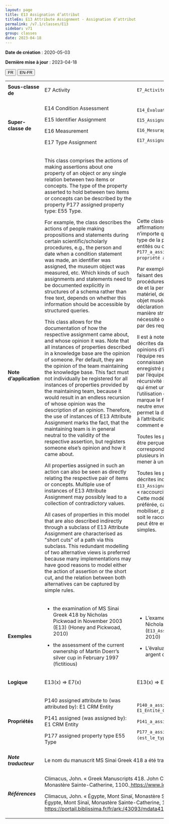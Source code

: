 ```yaml
---
layout: page
title: E13 Assignation d’attribut
titleEn: E13 Attribute Assignment - Assignation d’attribut
permalink: /v7.1/classes/E13
sidebar: v71
group: classes
date: 2023-04-18
---
```


**Date de création** : 2020-05-03

**Dernière mise à jour** : 2023-04-18

<div class="lang-buttons">
  <button id="fr" class="activate">FR</button>
  <button id="en-fr">EN-FR</button>
</div>

<table>
<tbody>
<tr>
<td><strong>Sous-classe de</strong></td>
<td class="en">
<p>E7 Activity</p>
</td>
<td>
<p><code class="language-plaintext highlighter-rouge">E7_Activité</code> </p>
</td>
</tr>
<tr>
<td><strong>Super-classe de</strong></td>
<td class="en">
<p>E14 Condition Assessment</p>
<p>E15 Identifier Assignment</p>
<p>E16 Measurement</p>
<p>E17 Type Assignment</p>
</td>
<td>
<p><code class="language-plaintext highlighter-rouge">E14_Évaluation_d'état_matériel</code> </p>
<p><code class="language-plaintext highlighter-rouge">E15_Assignation_d'identifiant</code> </p>
<p><code class="language-plaintext highlighter-rouge">E16_Mesurage</code> </p>
<p><code class="language-plaintext highlighter-rouge">E17_Assignation_de_type</code> </p>
</td>
</tr>
<tr>
<td><strong>Note d’application</strong></td>
<td class="en">
<p>This class comprises the actions of making assertions about one property of an object or any single relation between two items or concepts. The type of the property asserted to hold between two items or concepts can be described by the property P177 assigned property type: E55 Type.</p>
<p>For example, the class describes the actions of people making propositions and statements during certain scientific/scholarly procedures, e.g., the person and date when a condition statement was made, an identifier was assigned, the museum object was measured, etc. Which kinds of such assignments and statements need to be documented explicitly in structures of a schema rather than free text, depends on whether this information should be accessible by structured queries.</p>
<p>This class allows for the documentation of how the respective assignment came about, and whose opinion it was. Note that all instances of properties described in a knowledge base are the opinion of someone. Per default, they are the opinion of the team maintaining the knowledge base. This fact must not individually be registered for all instances of properties provided by the maintaining team, because it would result in an endless recursion of whose opinion was the description of an opinion. Therefore, the use of instances of E13 Attribute Assignment marks the fact, that the maintaining team is in general neutral to the validity of the respective assertion, but registers someone else’s opinion and how it came about.</p>
<p>All properties assigned in such an action can also be seen as directly relating the respective pair of items or concepts. Multiple use of instances of E13 Attribute Assignment may possibly lead to a collection of contradictory values.</p>
<p>All cases of properties in this model that are also described indirectly through a subclass of E13 Attribute Assignment are characterised as "short cuts" of a path via this subclass. This redundant modelling of two alternative views is preferred because many implementations may have good reasons to model either the action of assertion or the short cut, and the relation between both alternatives can be captured by simple rules.</p>
</td>
<td>
<p>Cette classe comprend les actions d’effectuer des affirmations à propos d’un attribut d’un objet ou de n’importe quelle relation entre deux entités ou concepts. Le type de la propriété dont on déclare l’existence entre deux entités ou concepts peut être décrit avec la propriété <code class="language-plaintext highlighter-rouge">P177_a_assigné_le_type_de_propriété (est le type de la propriété assigné)</code> : <code class="language-plaintext highlighter-rouge">E55_Type</code>.</p>
<p>Par exemple, la classe décrit les actions de personnes faisant des propositions ou déclarations lors de certaines procédures scientifiques ou universitaires, comme la date de et la personne impliquée lors d’une évaluation d’état matériel, de l’attribution d’un identifiant, de la mesure d’un objet muséal, etc. Les types d’attributions et de déclarations qui doivent être documentés explicitement de manière structurée plutôt qu’en texte libre dépend de la nécessité ou non de rendre accessibles ces informations par des requêtes structurées.</p>
<p>Il est à noter que toutes les instances des propriétés décrites dans une base de connaissance reflètent les opinions d’individus. Par défaut, il s’agit des opinions de l’équipe responsable du maintien de la base de connaissance. Ce fait ne doit pas être individuellement enregistré pour toutes les instances des propriétés fournies par l’équipe de maintenance, car il en résulterait une récursivité sans fin (où il faudrait constamment documenter qui émet une opinion sur l'opinion précédente). Dès lors, l’utilisation des instances de <code class="language-plaintext highlighter-rouge">E13_Assignation_d’attribut</code> marque le fait que l’équipe de maintenance est en général neutre envers la validité des assertions et cette classe permet la documentation des circonstances qui ont amené à l’attribution, c.-à-d. qui a émis cette opinion ainsi que comment elle est advenue.</p>
<p>Toutes les propriétés assignées de la sorte peuvent aussi être perçues comme reliant directement les paires correspondantes d’entités ou concepts. L’utilisation de plusieurs instances de <code class="language-plaintext highlighter-rouge">E13_Assignation_d’attribut</code> peut mener à un regroupement de valeurs contradictoires.</p>
<p>Toutes les propriétés dans ce modèle qui sont aussi décrites indirectement à travers une sous-classe de <code class="language-plaintext highlighter-rouge">E13_Assignation_d’attribut</code> sont caractérisées comme des « raccourcis » du chemin passant par cette sous-classe. Cette modélisation redondante de ces deux alternatives est préférée, car de nombreuses implémentations conduisent à mobiliser, pour de bonnes raisons, soit l’action d’assertion soit le raccourci et la relation entre les deux alternatives peut être enregistrée par des règles [n.d.t. logiques] simples.</p>
</td>
</tr>
<tr>
<td><strong>Exemples</strong></td>
<td class="en">
<ul>
<li><p>the examination of MS Sinai Greek 418 by Nicholas Pickwoad in November 2003 (E13) (Honey and Pickwoad, 2010)</p>
</li>
<li><p>the assessment of the current ownership of Martin Doerr’s silver cup in February 1997 (fictitious)</p>
</li>
</ul>
</td>
<td>
<ul>
<li><p>L’examen du manuscrit <em>Mont Sinaï, MS gr. 418</em> par Nicholas Pickwoad en novembre 2003 (<code class="language-plaintext highlighter-rouge">E13_Assignation_d’attribut</code>) (Honey et Pickwoad, 2010)</p>
</li>
<li><p>L’évaluation de la propriété actuelle de la coupe en argent de Martin Doerr en février 1997 (fictif)</p>
</li>
</ul>
</td>
</tr>
<tr>
<td><strong>Logique</strong></td>
<td class="en">
<p>E13(x) ⇒ E7(x)</p>
</td>
<td>
<p>E13(x) ⇒ E7(x)</p>
</td>
</tr>
<tr>
<td><strong>Propriétés</strong></td>
<td class="en">
<p>P140 assigned attribute to (was attributed by): E1 CRM Entity</p>
<p>P141 assigned (was assigned by): E1 CRM Entity</p>
<p>P177 assigned property type E55 Type</p>
</td>
<td>
<p><code class="language-plaintext highlighter-rouge">P140_a_assigné_l'attribut_à (a_reçu_l'attribut_par)</code> : <code class="language-plaintext highlighter-rouge">E1_Entité_CRM</code></p>
<p><code class="language-plaintext highlighter-rouge">P141_a_assigné (a_été_assigné_par)</code> : <code class="language-plaintext highlighter-rouge">E1_Entité_CRM</code></p>
<p><code class="language-plaintext highlighter-rouge">P177_a_assigné_le_type_de_propriété (est_le_type_de_la_propriété_assigné)</code> : <code class="language-plaintext highlighter-rouge">E55_Type</code></p>
</td>
</tr>
<tr>
<td><strong><em>Note traducteur</em></strong></td>
<td colspan="2">
<p>Le nom du manuscrit MS Sinai Greek 418 a été traduit en suivant les choix du Portail Biblissima</p>
</td>
</tr>
<tr>
<td><strong><em>Références</em></strong></td>
<td colspan="2">
<p>Climacus, John. « Greek Manuscripts 418. John Climacus ». Manuscrit. Égypte, Mont Sinaï, Monastère Sainte-Catherine, 1100.<a href="https://www.loc.gov/item/00279380435-ms"><span class="underline"> </span></a><a href="https://www.loc.gov/item/00279380435-ms"><span class="underline">https://www.loc.gov/item/00279380435-ms</span></a>.</p>
<p>Climacus, John. « Égypte, Mont Sinaï, Monastère Sainte-Catherine, MS gr. 418 ». Manuscrit. Égypte, Mont Sinaï, Monastère Sainte-Catherine, 1100.<a href="https://portail.biblissima.fr/fr/ark:/43093/mdata4173039fff31678134d93fd0bd8ff41dd71226a8"><span class="underline"> </span></a><a href="https://portail.biblissima.fr/fr/ark:/43093/mdata4173039fff31678134d93fd0bd8ff41dd71226a8"><span class="underline">https://portail.biblissima.fr/fr/ark:/43093/mdata4173039fff31678134d93fd0bd8ff41dd71226a8</span></a>.</p>
</td>
</tr>
</tbody>
</table>

				